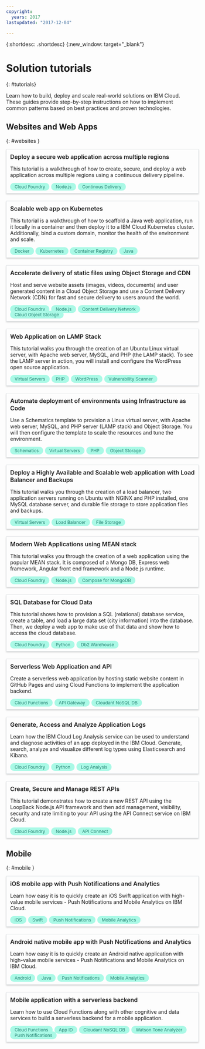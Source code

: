 ```yaml
---
copyright:
  years: 2017
lastupdated: "2017-12-04"

---
```


{:shortdesc: .shortdesc}
{:new_window: target="_blank"}

# Solution tutorials
{: #tutorials}

Learn how to build, deploy and scale real-world solutions on IBM Cloud. These guides provide step-by-step instructions on how to implement common patterns based on best practices and proven technologies.

<style>
    .solutionBox {
        margin: 0 10px 20px 0;
        padding: 10px;
        width: 100%;
        border: 1px #dfe3e6 solid;
        box-shadow: 0px 2px 4px 0px rgba(0,0,0,0.2);
    }
    .solutionBoxContainer {
    }
    .solutionBoxTitle {
      margin: 0rem;
      font-size: 16px;
      margin-bottom: 10px;
      font-weight: 600;
    }
    .tag-filter.category {
        background: #aaf9e6;
        color: #238070;
    }
    .tag-filter {
        padding: 3px 12px;
        font-size: 12px;
        margin-right: 1px;
        border-radius: 10px;
        white-space: nowrap;
    }
   .solutionBoxTitle a {
      text-decoration-line:none;
    }
</style>
## Websites and Web Apps
{: #websites }

<div class = "solutionBoxContainer">
  <div class = "solutionBox">
    <h3 id="multi-region-webapp.html" class="solutionBoxTitle">
      <a href = "multi-region-webapp.html">Deploy a secure web application across multiple regions</a>
    </h3>
    <p>This tutorial is a walkthrough of how to create, secure, and deploy a web application across multiple regions using a continuous delivery pipeline.</p>
    <span class="tag-filter category">Cloud Foundry</span>
    <span class="tag-filter category">Node.js</span>
    <span class="tag-filter category">Continous Delivery</span>
  </div>
  <div class = "solutionBox">
    <h3 id="scalable-webapp-kubernetes.html" class="solutionBoxTitle">
      <a href = "scalable-webapp-kubernetes.html">Scalable web app on Kubernetes</a>
    </h3>
    <p>This tutorial is a walkthrough of how to scaffold a Java web application, run it locally in a container and then deploy it to a IBM Cloud Kubernetes cluster. Additionally, bind a custom domain, monitor the health of the environment and scale.</p>
    <span class="tag-filter category">Docker</span>
    <span class="tag-filter category">Kubernetes</span>
    <span class="tag-filter category">Container Registry</span>
    <span class="tag-filter category">Java</span>
  </div>
  <div class = "solutionBox">
    <h3 id="static-files-cdn.html" class="solutionBoxTitle">
      <a href = "static-files-cdn.html">Accelerate delivery of static files using Object Storage and CDN</a>
    </h3>
    <p>Host and serve website assets (images, videos, documents) and user generated content in a Cloud Object Storage and use a Content Delivery Network (CDN) for fast and secure delivery to users around the world.</p>
    <span class="tag-filter category">Cloud Foundry</span>
    <span class="tag-filter category">Node.js</span>
    <span class="tag-filter category">Content Delivery Network</span>
    <span class="tag-filter category">Cloud Object Storage</span>
  </div>
  <div class = "solutionBox">
    <h3 id="lamp-stack.html" class="solutionBoxTitle">
      <a href = "lamp-stack.html">Web Application on LAMP Stack</a>
    </h3>
    <p>This tutorial walks you through the creation of an Ubuntu Linux virtual server, with Apache web server, MySQL, and PHP (the LAMP stack). To see the LAMP server in action, you will install and configure the WordPress open source application.</p>
    <span class="tag-filter category">Virtual Servers</span>
    <span class="tag-filter category">PHP</span>
    <span class="tag-filter category">WordPress</span>
    <span class="tag-filter category">Vulnerability Scanner</span>
  </div>
  <div class = "solutionBox">
    <h3 id="infrastructure-as-code.html" class="solutionBoxTitle">
      <a href = "infrastructure-as-code.html">Automate deployment of environments using Infrastructure as Code</a>
    </h3>
    <p>Use a Schematics template to provision a Linux virtual server, with Apache web server, MySQL, and PHP server (LAMP stack) and Object Storage. You will then configure the template to scale the resources and tune the environment.</p>
    <span class="tag-filter category">Schematics</span>
    <span class="tag-filter category">Virtual Servers</span>
    <span class="tag-filter category">PHP</span>
    <span class="tag-filter category">Object Storage</span>
  </div>
  <div class = "solutionBox">
    <h3 id="highly-available-and-scalable-web-application.html" class="solutionBoxTitle">
      <a href = "highly-available-and-scalable-web-application.html">Deploy a Highly Available and Scalable web application with Load Balancer and Backups</a>
    </h3>
    <p>This tutorial walks you through the creation of a load balancer, two application servers running on Ubuntu with NGINX and PHP installed, one MySQL database server, and durable file storage to store application files and backups.</p>
    <span class="tag-filter category">Virtual Servers</span>
    <span class="tag-filter category">Load Balancer</span>
    <span class="tag-filter category">File Storage</span>
  </div>
  <div class = "solutionBox">
    <h3 id="mean-stack.html" class="solutionBoxTitle">
      <a href = "mean-stack.html">Modern Web Applications using MEAN stack</a>
    </h3>
    <p>This tutorial walks you through the creation of a web application using the popular MEAN stack. It is composed of a Mongo DB, Express web framework, Angular front end framework and a Node.js runtime.</p>
    <span class="tag-filter category">Cloud Foundry</span>
    <span class="tag-filter category">Node.js</span>
    <span class="tag-filter category">Compose for MongoDB</span>
  </div>
  <div class = "solutionBox">
    <h3 id="sql-database.html" class="solutionBoxTitle">
      <a href = "sql-database.html">SQL Database for Cloud Data</a>
    </h3>
    <p>This tutorial shows how to provision a SQL (relational) database service, create a table, and load a large data set (city information) into the database. Then, we deploy a web app to make use of that data and show how to access the cloud database.</p>
    <span class="tag-filter category">Cloud Foundry</span>
    <span class="tag-filter category">Python</span>
    <span class="tag-filter category">Db2 Warehouse</span>
  </div>
  <div class = "solutionBox">
    <h3 id="serverless-api-webapp.html" class="solutionBoxTitle">
      <a href = "serverless-api-webapp.html">Serverless Web Application and API</a>
    </h3>
    <p>Create a serverless web application by hosting static website content in GitHub Pages and using Cloud Functions to implement the application backend.</p>
    <span class="tag-filter category">Cloud Functions</span>
    <span class="tag-filter category">API Gateway</span>
    <span class="tag-filter category">Cloudant NoSQL DB</span>
  </div>
  <div class = "solutionBox">
    <h3 id="application-log-analysis.html" class="solutionBoxTitle">
      <a href = "application-log-analysis.html">Generate, Access and Analyze Application Logs</a>
    </h3>
    <p>Learn how the IBM Cloud Log Analysis service can be used to understand and diagnose activities of an app deployed in the IBM Cloud. Generate, search, analyze and visualize different log types using Elasticsearch and Kibana.</p>
    <span class="tag-filter category">Cloud Foundry</span>
    <span class="tag-filter category">Python</span>
    <span class="tag-filter category">Log Analysis</span>
  </div>
  <div class = "solutionBox">
    <h3 id="create-manage-secure-apis.html" class="solutionBoxTitle">
      <a href = "create-manage-secure-apis.html">Create, Secure and Manage REST APIs</a>
    </h3>
    <p>This tutorial demonstrates how to create a new REST API using the LoopBack Node.js API framework and then add management, visibility, security and rate limiting to your API using the API Connect service on IBM Cloud.</p>
    <span class="tag-filter category">Cloud Foundry</span>
    <span class="tag-filter category">Node.js</span>
    <span class="tag-filter category">API Connect</span>
  </div>
</div>

## Mobile
{: #mobile }

<div class = "solutionBoxContainer">
  <div class = "solutionBox">
    <h3 id="ios-mobile-push-analytics.html" class="solutionBoxTitle">
      <a href = "ios-mobile-push-analytics.html">iOS mobile app with Push Notifications and Analytics</a>
    </h3>
    <p>Learn how easy it is to quickly create an iOS Swift application with high-value mobile services - Push Notifications and Mobile Analytics on IBM Cloud.</p>
    <span class="tag-filter category">iOS</span>
    <span class="tag-filter category">Swift</span>
    <span class="tag-filter category">Push Notifications</span>
    <span class="tag-filter category">Mobile Analytics</span>
  </div>
  <div class = "solutionBox">
    <h3 id="android-mobile-push-analytics.html" class="solutionBoxTitle">
      <a href = "android-mobile-push-analytics.html">Android native mobile app with Push Notifications and Analytics</a>
    </h3>
    <p>Learn how easy it is to quickly create an Android native application with high-value mobile services - Push Notifications and Mobile Analytics on IBM Cloud.</p>
    <span class="tag-filter category">Android</span>
    <span class="tag-filter category">Java</span>
    <span class="tag-filter category">Push Notifications</span>
    <span class="tag-filter category">Mobile Analytics</span>
  </div>
  <div class = "solutionBox">
    <h3 id="serverless-mobile-backend.html" class="solutionBoxTitle">
      <a href = "serverless-mobile-backend.html">Mobile application with a serverless backend</a>
    </h3>
    <p>Learn how to use Cloud Functions along with other cognitive and data services to build a serverless backend for a mobile application.</p>
    <span class="tag-filter category">Cloud Functions</span>
    <span class="tag-filter category">App ID</span>
    <span class="tag-filter category">Cloudant NoSQL DB</span>
    <span class="tag-filter category">Watson Tone Analyzer</span>
    <span class="tag-filter category">Push Notifications</span>
  </div>
</div>

